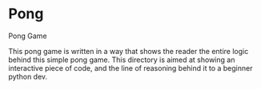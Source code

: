 # Pong
Pong Game 

This pong game is written in a way that shows the reader the entire logic behind this simple pong game.
This directory is aimed at showing an interactive piece of code, and the line of reasoning behind it to a beginner python dev. 
